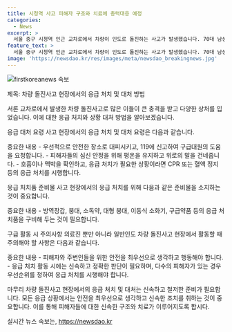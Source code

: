 ```yaml
---
title: 시청역 사고 피해자 구조와 치료에 총력대응 예정
categories:
  - News
excerpt: >
  서울 중구 시청역 인근 교차로에서 차량이 인도로 돌진하는 사고가 발생했습니다. 70대 남성 운전자가 운전 중에 갑자기 사고를 일으켜, 현재까지 사망 6명, 심정지 3명, 중상 1명, 경상 3명의 피해가 발생했습니다. 윤석열 대통령은 긴급지시를 내려 피해자의 구조와 치료에 최선을 다하도록 지시했습니다. 사고현장에는 119구급대와 경찰 등이 출동하여 수습 작업을 하고 있습니다.
feature_text: >
  서울 중구 시청역 인근 교차로에서 차량이 인도로 돌진하는 사고가 발생했습니다. 70대 남성 운전자가 운전 중에 갑자기 사고를 일으켜, 현재까지 사망 6명, 심정지 3명, 중상 1명, 경상 3명의 피해가 발생했습니다. 윤석열 대통령은 긴급지시를 내려 피해자의 구조와 치료에 최선을 다하도록 지시했습니다. 사고현장에는 119구급대와 경찰 등이 출동하여 수습 작업을 하고 있습니다.
image: 'https://newsdao.kr/res/images/meta/newsdao_breakingnews.jpg'
---
```


<p><img src="https://newsdao.kr/res/images/meta/newsdao_breakingnews.jpg" alt="firstkoreanews 속보" /></p>

<p>제목: 차량 돌진사고 현장에서의 응급 처치 및 대처 방법</p>

<p>서론
교차로에서 발생한 차량 돌진사고로 많은 이들이 큰 충격을 받고 다양한 상처를 입었습니다. 이에 대한 응급 처치와 상황 대처 방법을 알아보겠습니다.</p>

<p>응급 대처 요령
사고 현장에서의 응급 처치 및 대처 요령은 다음과 같습니다.</p>

<p>중요한 내용
- 우선적으로 안전한 장소로 대피시키고, 119에 신고하여 구급대원의 도움을 요청합니다.
- 피해자들의 심신 안정을 위해 평온을 유지하고 위로의 말을 건네줍니다.
- 호흡이나 맥박을 확인하고, 응급 처치가 필요한 상황이라면 CPR 또는 혈액 정지 등의 응급 처치를 시행합니다.</p>

<p>응급 처치품 준비물
사고 현장에서의 응급 처치를 위해 다음과 같은 준비물을 소지하는 것이 중요합니다.</p>

<p>중요한 내용
- 방역장갑, 붕대, 소독약, 대형 붕대, 이동식 소화기, 구급약품 등의 응급 처치품을 구비해 두는 것이 필요합니다.</p>

<p>구급 활동 시 주의사항
의료진 뿐만 아니라 일반인도 차량 돌진사고 현장에서 활동할 때 주의해야 할 사항은 다음과 같습니다.</p>

<p>중요한 내용
- 피해자와 주변인들을 위한 안전을 최우선으로 생각하고 행동해야 합니다.
- 응급 처치 활동 시에는 신속하고 정확한 판단이 필요하며, 다수의 피해자가 있는 경우 우선순위를 정하여 응급 처치를 시행해야 합니다.</p>

<p>마무리
차량 돌진사고 현장에서의 응급 처치 및 대처는 신속하고 철저한 준비가 필요합니다. 모든 응급 상황에서는 안전을 최우선으로 생각하고 신속한 조치를 취하는 것이 중요합니다. 이를 통해 피해자들에 대한 신속한 구조와 치료가 이루어지도록 합시다.</p>
실시간 뉴스 속보는, <a href="https://newsdao.kr" rel="dofollow">https://newsdao.kr</a>



